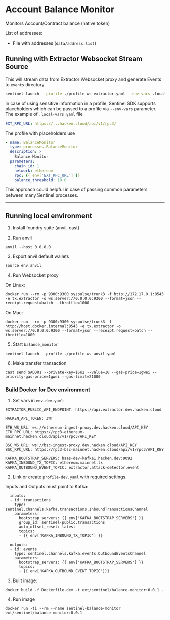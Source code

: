 # Account Balance Monitor

Monitors Account/Contract balance (native token)

List of addresses:

- File with addresses (`data/address.list`)

## Running with Extractor Websocket Stream Source

This will stream data from Extractor Websocket proxy and generate Events to `events` directory

```sh
sentinel launch --profile ./profile-ws-extractor.yaml --env-vars .local-vars.yaml
```

In case of using sensitive information in a profile, Sentinel SDK supports placeholders which can be passed to a profile via `--env-vars` parameter. The example of `.local-vars.yaml` file

```yaml
EXT_RPC_URL: https://...hacken.cloud/api/v1/rpc3/
```
The profile with placeholders use
```yaml
- name: BalanceMonitor
  type: processes.BalanceMonitor
  description: >
    Balance Monitor
  parameters:
    chain_id: 1
    network: ethereum
    rpc: {{ env['EXT_RPC_URL'] }}
    balance_threshold: 10.0
```

This approach could helpful in case of passing common parameters between many Sentinel processes.

----

## Running local environment

1. Install foundry suite (anvil, cast)

2. Run anvil
```
anvil --host 0.0.0.0
```

3. Export anvil default wallets

```
source env.anvil
```

4. Run Websocket proxy

On Linux:
```
docker run --rm -p 9300:9300 syspulse/trunk3 -f http://172.17.0.1:8545 -e tx.extractor -o ws:server://0.0.0.0:9300 --format=json --receipt.request=batch --throttle=1000
```

On Mac:
```
docker run --rm -p 9300:9300 syspulse/trunk3 -f http://host.docker.internal:8545 -e tx.extractor -o ws:server://0.0.0.0:9300 --format=json --receipt.request=batch --throttle=1000
```

5. Start `balance_monitor`

```
sentinel launch --profile ./profile-ws-anvil.yaml
```

6. Make transfer transaction

```
cast send $ADDR1 --private-key=$SK2 --value=10 --gas-price=1gwei --priority-gas-price=1gwei --gas-limit=21000
```

### Build Docker for Dev environment

1. Set vars in `env-dev.yaml`:
```
EXTRACTOR_PUBLIC_API_ENDPOINT: https://api.extractor.dev.hacken.cloud

HACKEN_API_TOKEN: JWT

ETH_WS_URL: ws://ethereum-ingest-proxy.dev.hacken.cloud/API_KEY
ETH_RPC_URL: https://rpc3-ethereum-mainnet.hacken.cloud/api/v1/rpc3/API_KEY

BSC_WS_URL: ws://bsc-ingest-proxy.dev.hacken.cloud/API_KEY
BSC_RPC_URL: https://rpc3-bsc-mainnet.hacken.cloud/api/v1/rpc3/API_KEY

KAFKA_BOOTSTRAP_SERVERS: haas-dev-kafka1.hacken.dev:9092
KAFKA_INBOUND_TX_TOPIC: ethereum.mainnet.tx
KAFKA_OUTBOUND_EVENT_TOPIC: extractor.attack-detector.event
```

2. Link or create `profile-dev.yaml` with required settings.

Inputs and Outputs must point to Kafka:

```
  inputs:
  - id: transactions
    type: sentinel.channels.kafka.transactions.InboundTransactionsChannel
    parameters:
      bootstrap_servers: {{ env['KAFKA_BOOTSTRAP_SERVERS'] }}
      group_id: sentinel-public.transactions
      auto_offset_reset: latest
      topics: 
      - {{ env['KAFKA_INBOUND_TX_TOPIC'] }}

  outputs:
  - id: events
    type: sentinel.channels.kafka.events.OutboundEventsChannel
    parameters:
      bootstrap_servers: {{ env['KAFKA_BOOTSTRAP_SERVERS'] }}
      topics: 
      - {{ env['KAFKA_OUTBOUND_EVENT_TOPIC']}}

```

3. Built image:

```
docker build -f Dockerfile.dev -t ext/sentinel/balance-monitor:0.0.1 .
```

4. Run image

```
docker run -ti --rm --name sentinel-balance-monitor ext/sentinel/balance-monitor:0.0.1
```